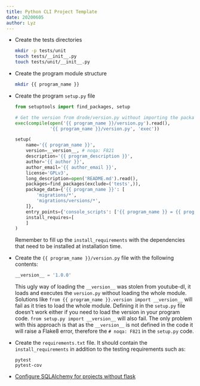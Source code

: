 ```yaml
---
title: Python CLI Project Template
date: 20200605
author: Lyz
---
```


* Create the tests directories
    ```bash
    mkdir -p tests/unit
    touch tests/__init__.py
    touch tests/unit/__init__.py
    ```

* Create the program module structure
    ```bash
    mkdir {{ program_name }}
    ```

* Create the program `setup.py` file
    ```python
    from setuptools import find_packages, setup

    # Get the version from drode/version.py without importing the package
    exec(compile(open('{{ program_name }}/version.py').read(),
                 '{{ program_name }}/version.py', 'exec'))

    setup(
        name='{{ program_name }}',
        version=__version__, # noqa: F821
        description='{{ program_description }}',
        author='{{ author }}',
        author_email='{{ author_email }}',
        license='GPLv3',
        long_description=open('README.md').read(),
        packages=find_packages(exclude=('tests',)),
        package_data={'{{ program_name }}': [
            'migrations/*',
            'migrations/versions/*',
        ]},
        entry_points={'console_scripts': ['{{ program_name }} = {{ program_name }}:main']},
        install_requires=[
        ]
    )
    ```
    Remember to fill up the `install_requirements` with the dependencies that
    need to be installed at installation time.
* Create the `{{ program_name }}/version.py` file with the following contents:
    ```python
    __version__ = '1.0.0'
    ```

   This ugly way of loading the `__version__` was stolen from youtube-dl, it
   loads and executes the `version.py` without loading the whole module.
   Solutions like `from {{ program_name }}.version import __version__` will fail
   as it tries to load the whole module. Defining it in the `setup.py` file
   doesn't work either if you need to load the version in your program code.
   `from setup.py import __version__` will also fail. The only problem with this
   approach is that as the `__version__` is not defined in the code it will
   raise a Flake8 error, therefore the `#
   noqa: F821` in the `setup.py` code.

* Create the `requirements.txt` file. It should contain the
    `install_requirements` in addition to the testing requirements such as:
    ```
    pytest
    pytest-cov
    ```

* [Configure SQLAlchemy for projects without
    flask](python_sqlalchemy_without_flask.md)
